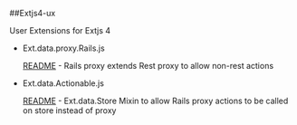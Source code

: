 ##Extjs4-ux

User Extensions for Extjs 4

*	Ext.data.proxy.Rails.js
	
	[README](Extjs4-ux/tree/master/data/proxy) - Rails proxy extends Rest proxy to allow non-rest actions


*	Ext.data.Actionable.js

	[README](Extjs4-ux/tree/master/data) - Ext.data.Store Mixin to allow Rails proxy actions to be called on store instead of proxy
